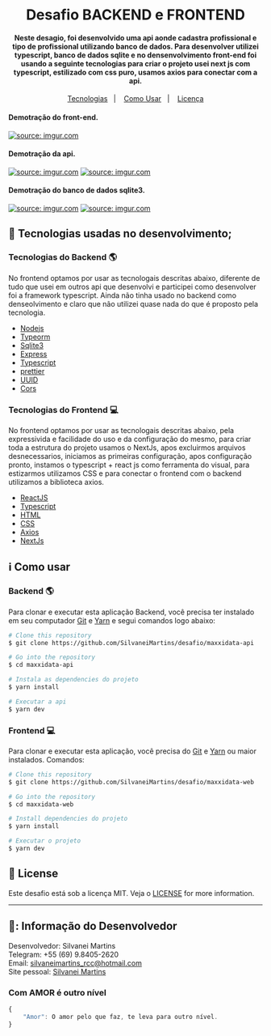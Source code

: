 <h1 align="center">
    Desafio BACKEND e FRONTEND
</h1>

<h4 align="center">
Neste desagio, foi desenvolvido uma api aonde cadastra profissional e tipo de profissional utilizando banco de dados. Para desenvolver utilizei typescript, banco  de dados sqlite e no densenvolvimento front-end foi usando a seguinte tecnologias para criar o projeto usei next js com typescript, estilizado com css puro, usamos axios para conectar com a api.
</h4>

<p align="center">
  <a href="#rocket-tecnologias">Tecnologias</a>&nbsp;&nbsp;&nbsp;|&nbsp;&nbsp;&nbsp;
  <a href="#information_source-como-usar">Como Usar</a>&nbsp;&nbsp;&nbsp;|&nbsp;&nbsp;&nbsp;
  <a href="#memo-license">Licença</a>
</p>

<h4 align="left">
  Demotração do front-end.
</h4>

<a href="https://imgur.com/7DO7uYq"><img src="https://i.imgur.com/7DO7uYq.png" title="source: imgur.com" /></a>

<h4 align="left">
  Demotração da api.
</h4>

<a href="https://imgur.com/XNCnrV6"><img src="https://i.imgur.com/XNCnrV6.png" title="source: imgur.com" /></a>
<a href="https://imgur.com/v7RjRHy"><img src="https://i.imgur.com/v7RjRHy.png" title="source: imgur.com" /></a>

<h4 align="left">
  Demotração do banco de dados sqlite3.
</h4>

<a href="https://imgur.com/3eiQPzP"><img src="https://i.imgur.com/3eiQPzP.png" title="source: imgur.com" /></a>
<a href="https://imgur.com/7sPzt2x"><img src="https://i.imgur.com/7sPzt2x.png" title="source: imgur.com" /></a>

## :rocket: Tecnologias usadas no desenvolvimento;

### Tecnologias do Backend :earth_americas:
No frontend optamos por usar as tecnologais descritas abaixo, diferente de tudo que usei em outros api que desenvolvi e participei como desenvolver foi a framework typescript. Ainda não tinha usado no backend como denseolvimento e claro que não utilizei quase nada do que é proposto pela tecnologia.

-  [Nodejs](https://nodejs.org/en/)
-  [Typeorm](https://typeorm.io/#/)
-  [Sqlite3](https://www.sqlite.org/index.html)
-  [Express](https://expressjs.com/pt-br/)
-  [Typescript](https://www.typescriptlang.org/)
-  [prettier](https://prettier.io/)
-  [UUID](https://www.uuidgenerator.net/)
-  [Cors](https://demoiselle.gitbooks.io/documentacao-jee/content/cors.html)

### Tecnologias do Frontend :computer:
No frontend optamos por usar as tecnologais descritas abaixo, pela expressivida e facilidade do uso e da configuração do mesmo, para criar toda a estrutura do projeto usamos o NextJs, apos excluirmos arquivos desnecessarios, iniciamos as primeiras configuração, apos configuração pronto, instamos o typescript + react js como ferramenta do visual, para estizarmos utilizamos CSS e para conectar o frontend com o backend utilizamos a biblioteca axios.

-  [ReactJS](https://reactjs.org/)
-  [Typescript](https://www.typescriptlang.org/)
-  [HTML](https://developer.mozilla.org/pt-BR/docs/Web/HTML)
-  [CSS](https://developer.mozilla.org/pt-BR/docs/Web/CSS/)
-  [Axios](https://github.com/axios/axios)
-  [NextJs](https://nextjs.org/)

## :information_source: Como usar

### Backend :earth_americas:
Para clonar e executar esta aplicação Backend, você precisa ter instalado em seu computador [Git](https://git-scm.com) e [Yarn](https://yarnpkg.com/) e segui comandos logo abaixo:

```bash
# Clone this repository
$ git clone https://github.com/SilvaneiMartins/desafio/maxxidata-api

# Go into the repository
$ cd maxxidata-api

# Instala as dependencies do projeto
$ yarn install

# Executar a api
$ yarn dev
```

### Frontend :computer:
Para clonar e executar esta aplicação, você precisa do [Git](https://git-scm.com) e [Yarn](https://yarnpkg.com/) ou maior instalados. Comandos:

```bash
# Clone this repository
$ git clone https://github.com/SilvaneiMartins/desafio/maxxidata-web

# Go into the repository
$ cd maxxidata-web

# Install dependencies do projeto
$ yarn install

# Executar o projeto
$ yarn dev
```

## :memo: License
Este desafio está sob a licença MIT. Veja o [LICENSE](https://github.com/SilvaneiMartins/desafio/blob/master/LICENSE) for more information.

---

## 👩: Informação do Desenvolvedor
Desenvolvedor: Silvanei Martins<br>
Telegram: +55 (69) 9.8405-2620 <br>
Email: silvaneimartins_rcc@hotmail.com<br>
Site pessoal: <a href="https://silvaneimartins.com.br/">Silvanei Martins</a><br>

### Com AMOR é outro nível
```js
{
    "Amor": O amor pelo que faz, te leva para outro nível.
}
```
